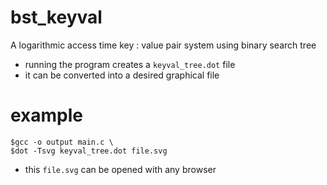 # bst_keyval
A logarithmic access time key : value pair system using binary search tree

- running the program creates a `keyval_tree.dot` file
- it can be converted into a desired graphical file
# example
```console
$gcc -o output main.c \
$dot -Tsvg keyval_tree.dot file.svg
```
- this `file.svg` can be opened with any browser
